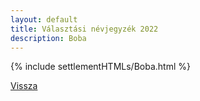 ```yaml
---
layout: default
title: Választási névjegyzék 2022
description: Boba
---
```


{% include settlementHTMLs/Boba.html %}

[Vissza](../)